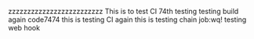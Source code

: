 zzzzzzzzzzzzzzzzzzzzzzzzz
This is to test CI
74th testing testing
build again
code7474
this is testing CI again
this is testing chain job:wq!
testing web hook
